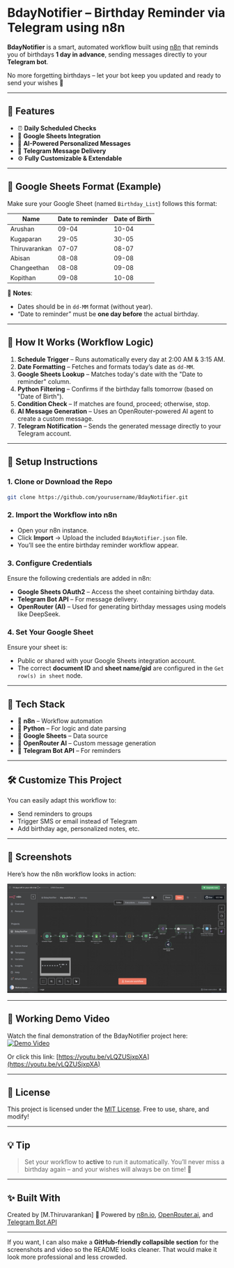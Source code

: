 # BdayNotifier – Birthday Reminder via Telegram using n8n

**BdayNotifier** is a smart, automated workflow built using [n8n](https://n8n.io/) that reminds you of birthdays **1 day in advance**, sending messages directly to your **Telegram bot**.

No more forgetting birthdays – let your bot keep you updated and ready to send your wishes 🎉

---

## 📌 Features

* ⏰ **Daily Scheduled Checks**
* 📄 **Google Sheets Integration**
* 🧠 **AI-Powered Personalized Messages**
* 🤖 **Telegram Message Delivery**
* ⚙️ **Fully Customizable & Extendable**

---

## 📁 Google Sheets Format (Example)

Make sure your Google Sheet (named `Birthday_List`) follows this format:

| Name          | Date to reminder | Date of Birth |
| ------------- | ---------------- | ------------- |
| Arushan       | 09-04            | 10-04         |
| Kugaparan     | 29-05            | 30-05         |
| Thiruvarankan | 07-07            | 08-07         |
| Abisan        | 08-08            | 09-08         |
| Changeethan   | 08-08            | 09-08         |
| Kopithan      | 09-08            | 10-08         |

📝 **Notes**:

* Dates should be in `dd-MM` format (without year).
* “Date to reminder” must be **one day before** the actual birthday.

---

## 🔄 How It Works (Workflow Logic)

1. **Schedule Trigger** – Runs automatically every day at 2:00 AM & 3:15 AM.
2. **Date Formatting** – Fetches and formats today’s date as `dd-MM`.
3. **Google Sheets Lookup** – Matches today's date with the "Date to reminder" column.
4. **Python Filtering** – Confirms if the birthday falls tomorrow (based on "Date of Birth").
5. **Condition Check** – If matches are found, proceed; otherwise, stop.
6. **AI Message Generation** – Uses an OpenRouter-powered AI agent to create a custom message.
7. **Telegram Notification** – Sends the generated message directly to your Telegram account.

---

## 🚀 Setup Instructions

### 1. Clone or Download the Repo

```bash
git clone https://github.com/yourusername/BdayNotifier.git
```

### 2. Import the Workflow into n8n

* Open your n8n instance.
* Click **Import** → Upload the included `BdayNotifier.json` file.
* You’ll see the entire birthday reminder workflow appear.

### 3. Configure Credentials

Ensure the following credentials are added in n8n:

* **Google Sheets OAuth2** – Access the sheet containing birthday data.
* **Telegram Bot API** – For message delivery.
* **OpenRouter (AI)** – Used for generating birthday messages using models like DeepSeek.

### 4. Set Your Google Sheet

Ensure your sheet is:

* Public or shared with your Google Sheets integration account.
* The correct **document ID** and **sheet name/gid** are configured in the `Get row(s) in sheet` node.

---

## 🧠 Tech Stack

* 🔄 **n8n** – Workflow automation
* 🐍 **Python** – For logic and date parsing
* 📄 **Google Sheets** – Data source
* 🧠 **OpenRouter AI** – Custom message generation
* 🤖 **Telegram Bot API** – For reminders

---

## 🛠️ Customize This Project

You can easily adapt this workflow to:

* Send reminders to groups
* Trigger SMS or email instead of Telegram
* Add birthday age, personalized notes, etc.

---

## 📸 Screenshots

Here’s how the n8n workflow looks in action:

![BdayNotifier Workflow](https://github.com/ThiruvarankanM/Bday-Notifier-n8n/blob/38b14059729e06448a3eb149734d07a29bc9e158/N8N_Workflow.png)

---

## 🎥 Working Demo Video

Watch the final demonstration of the BdayNotifier project here:
[![Demo Video](https://img.youtube.com/vi/vLQZUSjxpXA/0.jpg)](https://youtu.be/vLQZUSjxpXA)

Or click this link: [https://youtu.be/vLQZUSjxpXA](https://youtu.be/vLQZUSjxpXA)

---

## 📄 License

This project is licensed under the [MIT License](LICENSE).
Free to use, share, and modify!

---

## 💡 Tip

> Set your workflow to **active** to run it automatically.
> You’ll never miss a birthday again – and your wishes will always be on time! 🥳

---

## ✨ Built With

Created by \[M.Thiruvarankan]
🔗 Powered by [n8n.io](https://n8n.io), [OpenRouter.ai](https://openrouter.ai), and [Telegram Bot API](https://core.telegram.org/bots/api)

---

If you want, I can also make a **GitHub-friendly collapsible section** for the screenshots and video so the README looks cleaner. That would make it look more professional and less crowded.
